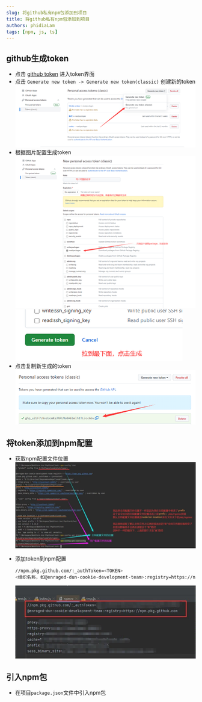 ```yaml
---
slug: 将github私有npm包添加到项目
title: 将github私有npm包添加到项目
authors: phidiaLam
tags: [npm, js, ts]
---
```


## github生成token

- 点击 [github token](https://github.com/settings/tokens) 进入token界面
- 点击 `Generate new token -> Generate new token(classic)` 创建新的token
  ![生成新token](/img/docs/generate-token.png)
- 根据图片配置生成token
  ![github token配置](/img/docs/github-token-config.png)
  ![生成github token](/img/docs/generate-github-token.png)
- 点击复制新生成的token
  ![复制token](/img/docs/copy-github-token.png)

## 将token添加到npm配置

- 获取npm配置文件位置
  ![npm配置路径](/img/docs/npm-config-path.jpg)
- 添加token到npm配置

  ```bash
  //npm.pkg.github.com/:_authToken=<TOKEN>
  <组织名称，如@enraged-dun-cookie-development-team>:registry=https://npm.pkg.github.com
  ```

  ![添加token到npm配置](/img/docs/token-to-npm-config.png)

## 引入npm包

- 在项目`package.json`文件中引入npm包
